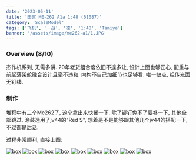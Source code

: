 ```yaml
---
date: '2023-05-11'
title: '田宫 ME-262 A1a 1:48 (61087)'
category: 'ScaleModel'
tags: ['飞机', '一战', '德', '1:48', 'Tamiya']
banner: '/assets/image/me262-a1/1.JPG'
---
```


### Overview (8/10)

杰作机系列, 无需多讲. 20年老货组合度依旧不遑多让, 设计上面也够匠心, 配重与前起落架舱融合设计且毫不违和. 内构不自己加细节也足够看. 唯一缺点, 祖传光面无钉线.

### 制作

堆积中有三个Me262了, 这个拿出来快餐一下. 除了铆钉免不了要补一下, 其他全部跳过. 涂装选用了jv44的"Red S", 想着是不是能够跟其他几个jv44的搭配一下, 不过都是后话.

过程非常顺利, 直接上图:

![box](/assets/image/me262-a1/1.JPG)
![box](/assets/image/me262-a1/2.JPG)
![box](/assets/image/me262-a1/3.JPG)
![box](/assets/image/me262-a1/4.JPG)
![box](/assets/image/me262-a1/5.JPG)
![box](/assets/image/me262-a1/6.JPG)
![box](/assets/image/me262-a1/7.JPG)
![box](/assets/image/me262-a1/8.JPG)
![box](/assets/image/me262-a1/9.JPG)
